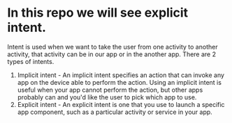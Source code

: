 # In this repo we will see explicit intent.
Intent is used when we want to take the user from one activity to another activity, that activity can be in our app or in the another app.
There are 2 types of intents.
1. Implicit intent - An implicit intent specifies an action that can invoke any app on the device able to perform 
the action. Using an implicit intent is useful when your app cannot perform the action, but other apps probably 
can and you'd like the user to pick which app to use.
2. Explicit intent - An explicit intent is one that you use to launch a specific app component, such as a 
particular activity or service in your app.